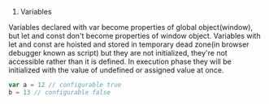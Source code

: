 1. Variables

Variables declared with var become properties of global object(window), but let and const don't become properties of window object.
Variables with let and const are hoisted and stored in temporary dead zone(in browser debugger known as script) but they are not initialized, they're not accessible rather than it is defined. In execution phase they will be initialized with the value of undefined or assigned value at once.

```js
var a = 12 // configurable true
b = 13 // configurable false
```
